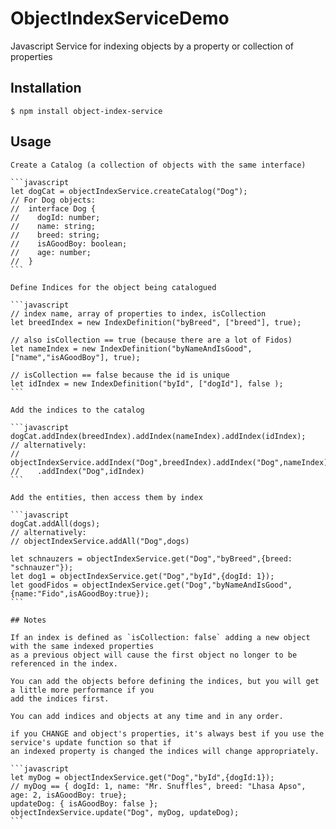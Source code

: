 # ObjectIndexServiceDemo

Javascript Service for indexing objects by a property or collection of properties

## Installation

	$ npm install object-index-service

## Usage

	Create a Catalog (a collection of objects with the same interface)

	```javascript
	let dogCat = objectIndexService.createCatalog("Dog");
	// For Dog objects:
	//  interface Dog {
	//    dogId: number;
	//    name: string;
	//    breed: string;
	//    isAGoodBoy: boolean;
	//    age: number;
	//  }
	```

	Define Indices for the object being catalogued

	```javascript
	// index name, array of properties to index, isCollection
	let breedIndex = new IndexDefinition("byBreed", ["breed"], true);
	
	// also isCollection == true (because there are a lot of Fidos)
	let nameIndex = new IndexDefinition("byNameAndIsGood", ["name","isAGoodBoy"], true);

	// isCollection == false because the id is unique
	let idIndex = new IndexDefinition("byId", ["dogId"], false );
	```

	Add the indices to the catalog

	```javascript
	dogCat.addIndex(breedIndex).addIndex(nameIndex).addIndex(idIndex);
	// alternatively:
	// objectIndexService.addIndex("Dog",breedIndex).addIndex("Dog",nameIndex)
	//    .addIndex("Dog",idIndex)
	```

	Add the entities, then access them by index

	```javascript
	dogCat.addAll(dogs);
	// alternatively:
	// objectIndexService.addAll("Dog",dogs)

	let schnauzers = objectIndexService.get("Dog","byBreed",{breed: "schnauzer"});
	let dog1 = objectIndexService.get("Dog","byId",{dogId: 1});
	let goodFidos = objectIndexService.get("Dog","byNameAndIsGood", {name:"Fido",isAGoodBoy:true});
	```

	## Notes

	If an index is defined as `isCollection: false` adding a new object with the same indexed properties
	as a previous object will cause the first object no longer to be referenced in the index.

	You can add the objects before defining the indices, but you will get a little more performance if you 
	add the indices first.

	You can add indices and objects at any time and in any order.

	if you CHANGE and object's properties, it's always best if you use the service's update function so that if 
	an indexed property is changed the indices will change appropriately.

	```javascript
	let myDog = objectIndexService.get("Dog","byId",{dogId:1});
	// myDog == { dogId: 1, name: "Mr. Snuffles", breed: "Lhasa Apso", age: 2, isAGoodBoy: true};
	updateDog: { isAGoodBoy: false };
	objectIndexService.update("Dog", myDog, updateDog);
	```
